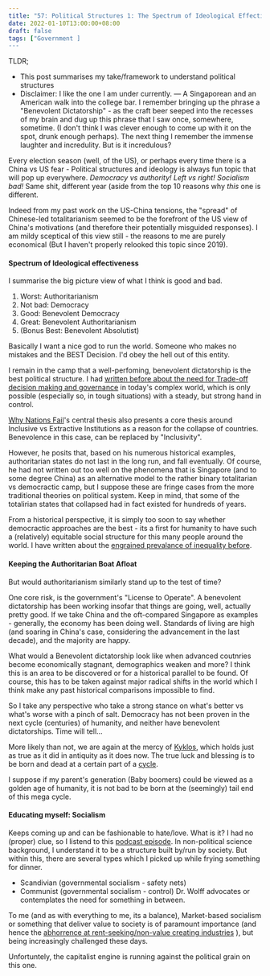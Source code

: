 ```yaml
---
title: "57: Political Structures 1: The Spectrum of Ideological Effectivness"
date: 2022-01-10T13:00:00+08:00
draft: false
tags: ["Government ]
---
```


TLDR;

- This post summarises my take/framework to understand political structures
- Disclaimer: I like the one I am under currently.
— 
A Singaporean and an American walk into the college bar. I remember bringing up the phrase a "Benevolent Dictatorship" - as the craft beer seeped into the recesses of my brain and dug up this phrase that I saw once, somewhere, sometime. (I don't think I was clever enough to come up with it on the spot, drunk enough perhaps). The next thing I remember the immense laughter and incredulity. But is it incredulous?

Every election season (well, of the US), or perhaps every time there is a China vs US fear - Political structures and ideology is always fun topic that will pop up everywhere. _Democracy vs authority! Left vs right! Socialism bad!_ Same shit, different year (aside from the top 10 reasons why _this_ one is different.

Indeed from my past work on the US-China tensions, the "spread" of Chinese-led totalitarianism seemed to be the forefront of the US view of China's motivations (and therefore their potentially misguided responses). I am mildy sceptical of this view still - the reasons to me are purely economical (But I haven't properly relooked this topic since 2019).

####  Spectrum of Ideological effectiveness

I summarise the big picture view of what I think is good and bad. 

1. Worst: Authoritarianism
2. Not bad:  Democracy 
3. Good: Benevolent Democracy
4. Great: Benevolent Authoritarianism 
5. (Bonus Best: Benevolent Absolutist)

Basically I want a nice god to run the world. Someone who makes no mistakes and the BEST Decision. I'd obey the hell out of this entity. 

I remain in the camp that a well-perfoming, benevolent dictatorship is the best political structure. I had [written before about the need for Trade-off decision making and governance](https://www.makwaijun.com/blog/post50/) in today's complex world, which is only possible (especially so, in tough situations) with a steady, but strong hand in control. 

[Why Nations Fail](https://en.wikipedia.org/wiki/Why_Nations_Fail)'s central thesis also presents a core thesis around Inclusive vs Extractive Institutions as a reason for the collapse of countries. Benevolence in this case, can be replaced by "Inclusivity". 

However, he posits that, based on his numerous historical examples, authoritarian states do not last in the long run, and fall eventually. Of course, he had not written out too well on the phenomena that is Singapore (and to some degree China) as an alternative model to the rather binary totalitarian vs democractic camp, but I suppose these are fringe cases from the more traditional theories on political system. Keep in mind, that some of the totalirian states that collapsed had in fact existed for hundreds of years. 

From a historical perspective, it is simply too soon to say whether democractic approaches are the best - its a first for humanity to have such a (relatively) equitable social structure for this many people around the world. I have written about the [engrained prevalance of inequality before](https://www.makwaijun.com/blog/post52/). 

#### Keeping the Authoritarian Boat Afloat
But would authoritarianism similarly stand up to the test of time?

One core risk, is the government's "License to Operate". A benevolent dictatorship has been working insofar that things are going, well, actually pretty good. If we take China and the oft-compared Singapore as examples - generally, the economy has been doing well. Standards of living are high (and soaring in China's case, considering the advancement in the last decade), and the majority are happy. 

What would a Benevolent dictatorship look like when advanced coutnries become economically stagnant, demographics weaken and more? I think this is an area to be discovered or for a historical parallel to be found. Of course, this has to be taken against major radical shifts in the world which I think make any past historical comparisons impossible to find.

So I take any perspective who take a strong stance on what's better vs what's worse with a pinch of salt. Democracy has not been proven in the next cycle (centuries) of humanity, and neither have benevolent dictatorships. Time will tell…

More likely than not, we are again at the mercy of [Kyklos](https://en.wikipedia.org/wiki/Kyklos), which holds just as true as it did in antiquity as it does now. The true luck and blessing is to be born and dead at a certain part of a [cycle](https://www.makwaijun.com/blog/post41/). 

I suppose if my parent's generation (Baby boomers) could be viewed as a golden age of humanity, it is not bad to be born at the (seemingly) tail end of this mega cycle. 

####  Educating myself: Socialism
Keeps coming up and can be fashionable to hate/love. What is it? I had no (proper) clue, so I listend to this [podcast episode](https://economicupdate.libsyn.com/socialism-and-worker-co-ops).
In non-political science background, I understand it to be a structure built by/run by society. But within this, there are several types which I picked up while frying something for dinner. 

- Scandivian (governmental socialism - safety nets) 
- Communist (governmental socialism - control)
Dr. Wolff advocates or contemplates the need for something in between. 

To me (and as with everything to me, its a balance), Market-based socialism or something that deliver value to society is of paramount importance (and hence the [abhorrence at rent-seeking/non-value creating industries](https://www.makwaijun.com/blog/post44/) ), but being increasingly challenged these days. 

Unfortuntely, the capitalist engine is running against the political grain on this one. 